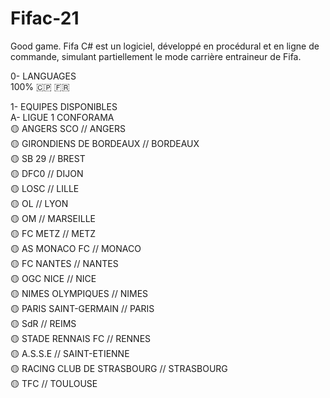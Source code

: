 # Fifac-21
Good game. Fifa C# est un logiciel, développé en procédural et en ligne de commande, simulant partiellement le mode carrière entraineur de Fifa. </br>

0- LANGUAGES </br>
    100% 🇨🇵 🇫🇷 </br>

1- EQUIPES DISPONIBLES </br>
    A- LIGUE 1 CONFORAMA </br>
       🟡 ANGERS SCO                          // ANGERS </br>
       🟡 GIRONDIENS DE BORDEAUX              // BORDEAUX </br>
       🟡 SB 29                               // BREST </br>
       🟡 DFC0                                // DIJON </br>
       🟡 LOSC                                // LILLE </br>
       🟡 OL                                  // LYON </br>
       🟡 OM                                  // MARSEILLE </br>
       🟡 FC METZ                             // METZ </br>
       🟡 AS MONACO FC                        // MONACO </br>
       🟡 FC NANTES                           // NANTES </br>
       🟡 OGC NICE                            // NICE </br>
       🟡 NIMES OLYMPIQUES                    // NIMES </br>
       🟡 PARIS SAINT-GERMAIN                 // PARIS </br>
       🟡 SdR                                 // REIMS </br>
       🟡 STADE RENNAIS FC                    // RENNES </br>
       🟡 A.S.S.E                             // SAINT-ETIENNE </br>
       🟡 RACING CLUB DE STRASBOURG           // STRASBOURG </br>
       🟡 TFC                                 // TOULOUSE </br>
